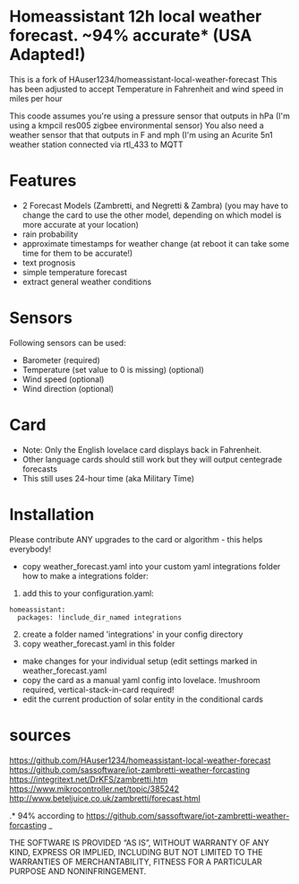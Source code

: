 # Homeassistant 12h local weather forecast. ~94% accurate*  (USA Adapted!)
This is a fork of HAuser1234/homeassistant-local-weather-forecast
This has been adjusted to accept Temperature in Fahrenheit and wind speed in miles per hour

This coode assumes you're using a pressure sensor that outputs in hPa (I'm using a kmpcil res005 zigbee environmental sensor)
You also need a weather sensor that that outputs in F and mph (I'm using an Acurite 5n1 weather station connected via rtl_433 to MQTT

# Features
* 2 Forecast Models (Zambretti, and Negretti & Zambra)
  (you may have to change the card to use the other model, depending on which model is more accurate at your location)
* rain probability
* approximate timestamps for weather change (at reboot it can take some time for them to be accurate!)
* text prognosis
* simple temperature forecast
* extract general weather conditions

# Sensors
Following sensors can be used:
* Barometer (required)
* Temperature (set value to 0 is missing) (optional)
* Wind speed (optional)
* Wind direction (optional)

# Card
* Note: Only the English lovelace card displays back in Fahrenheit. 
* Other language cards should still work but they will output centegrade forecasts
* This still uses 24-hour time (aka Military Time)

# Installation
Please contribute ANY upgrades to the card or algorithm - this helps everybody!
* copy weather_forecast.yaml into your custom yaml integrations folder
how to make a integrations folder:
1. add this to your configuration.yaml:

```
homeassistant:
  packages: !include_dir_named integrations
```
  
2. create a folder named 'integrations' in your config directory
3. copy weather_forecast.yaml in this folder

* make changes for your individual setup (edit settings marked in weather_forecast.yaml
* copy the card as a manual yaml config into lovelace. !mushroom required, vertical-stack-in-card required!
* edit the current production of solar entity in the conditional cards


# sources
https://github.com/HAuser1234/homeassistant-local-weather-forecast
https://github.com/sassoftware/iot-zambretti-weather-forcasting
https://integritext.net/DrKFS/zambretti.htm
https://www.mikrocontroller.net/topic/385242
http://www.beteljuice.co.uk/zambretti/forecast.html

.* 94% according to https://github.com/sassoftware/iot-zambretti-weather-forcasting
_

THE SOFTWARE IS PROVIDED “AS IS”, WITHOUT WARRANTY OF ANY KIND, EXPRESS OR IMPLIED, INCLUDING BUT NOT LIMITED TO THE WARRANTIES OF MERCHANTABILITY, FITNESS FOR A PARTICULAR PURPOSE AND NONINFRINGEMENT.


